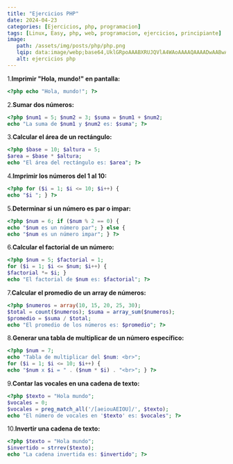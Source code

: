 ```yaml
---
title: "Ejercicios PHP"
date: 2024-04-23
categories: [Ejercicios, php, programacion]
tags: [Linux, Easy, php, web, programacion, ejercicios, principiante]
image:
   path: /assets/img/posts/php/php.png
   lqip: data:image/webp;base64,UklGRpoAAABXRUJQVlA4WAoAAAAQAAAADwAABwAAQUxQSDIAAAARL0AmbZurmr57yyIiqE8oiG0bejIYEQTgqiDA9vqnsUSI6H+oAERp2HZ65qP/VIAWAFZQOCBCAAAA8AEAnQEqEAAIAAVAfCWkAALp8sF8rgRgAP7o9FDvMCkMde9PK7euH5M1m6VWoDXf2FkP3BqV0ZYbO6NA/VFIAAAA
   alt: ejercicios php
---
```


1.**Imprimir "Hola, mundo!" en pantalla:**

```php 
<?php echo "Hola, mundo!"; ?>
``` 

2.**Sumar dos números:**

```php
<?php $num1 = 5; $num2 = 3; $suma = $num1 + $num2; 
echo "La suma de $num1 y $num2 es: $suma"; ?>
```

3.**Calcular el área de un rectángulo:**

```php
<?php $base = 10; $altura = 5; 
$area = $base * $altura; 
echo "El área del rectángulo es: $area"; ?>
```
4.**Imprimir los números del 1 al 10:**

```php
<?php for ($i = 1; $i <= 10; $i++) {     
echo "$i "; } ?>
```

5.**Determinar si un número es par o impar:**

```php
<?php $num = 6; if ($num % 2 == 0) {     
echo "$num es un número par"; } else {     
echo "$num es un número impar"; } ?>
```

6.**Calcular el factorial de un número:**

```php
<?php $num = 5; $factorial = 1; 
for ($i = 1; $i <= $num; $i++) {     
$factorial *= $i; } 
echo "El factorial de $num es: $factorial"; ?>
```

7.**Calcular el promedio de un array de números:**

```php
<?php $numeros = array(10, 15, 20, 25, 30); 
$total = count($numeros); $suma = array_sum($numeros); 
$promedio = $suma / $total; 
echo "El promedio de los números es: $promedio"; ?>
```

8.**Generar una tabla de multiplicar de un número específico:**

```php
<?php $num = 7; 
echo "Tabla de multiplicar del $num: <br>"; 
for ($i = 1; $i <= 10; $i++) {     
echo "$num x $i = " . ($num * $i) . "<br>"; } ?>
```

9.**Contar las vocales en una cadena de texto:**

```php
<?php $texto = "Hola mundo"; 
$vocales = 0; 
$vocales = preg_match_all('/[aeiouAEIOU]/', $texto); 
echo "El número de vocales en '$texto' es: $vocales"; ?>
```

10.**Invertir una cadena de texto:**

```php
<?php $texto = "Hola mundo"; 
$invertido = strrev($texto); 
echo "La cadena invertida es: $invertido"; ?>
```




